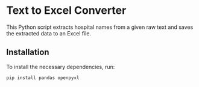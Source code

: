 # Text to Excel Converter

This Python script extracts hospital names from a given raw text and saves the extracted data to an Excel file.

## Installation

To install the necessary dependencies, run:

```bash
pip install pandas openpyxl

